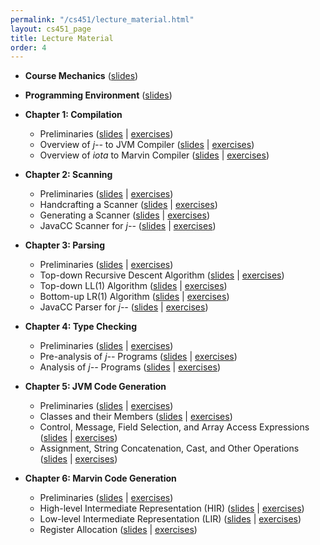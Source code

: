 ```yaml
---
permalink: "/cs451/lecture_material.html"
layout: cs451_page
title: Lecture Material
order: 4
---
```


- **Course Mechanics** ([slides](https://www.cs.umb.edu/~siyer/teaching/cs451/course_mechanics.pdf))

- **Programming Environment** ([slides](https://www.cs.umb.edu/~siyer/teaching/cs451/programming_environment.pdf))

- **Chapter 1: Compilation** 
  - Preliminaries ([slides](https://www.cs.umb.edu/~siyer/teaching/cs451/compilation1.pdf) \| [exercises](https://www.cs.umb.edu/~siyer/teaching/cs451/compilation1_exercises.pdf))
  - Overview of *j\-\-* to JVM Compiler ([slides](https://www.cs.umb.edu/~siyer/teaching/cs451/compilation2.pdf) \| [exercises](https://www.cs.umb.edu/~siyer/teaching/cs451/compilation2_exercises.pdf))
  - Overview of *iota* to Marvin Compiler ([slides](https://www.cs.umb.edu/~siyer/teaching/cs451/compilation3.pdf) \| [exercises](https://www.cs.umb.edu/~siyer/teaching/cs451/compilation3_exercises.pdf))    
  
- **Chapter 2: Scanning**
  - Preliminaries ([slides](https://www.cs.umb.edu/~siyer/teaching/cs451/scanning1.pdf) \| [exercises](https://www.cs.umb.edu/~siyer/teaching/cs451/scanning1_exercises.pdf))
  - Handcrafting a Scanner ([slides](https://www.cs.umb.edu/~siyer/teaching/cs451/scanning2.pdf) \| [exercises](https://www.cs.umb.edu/~siyer/teaching/cs451/scanning3_exercises.pdf))
  - Generating a Scanner ([slides](https://www.cs.umb.edu/~siyer/teaching/cs451/scanning1.pdf) \| [exercises](https://www.cs.umb.edu/~siyer/teaching/cs451/scanning3_exercises.pdf))
  - JavaCC Scanner for *j\-\-* ([slides](https://www.cs.umb.edu/~siyer/teaching/cs451/scanning4.pdf) \| [exercises](https://www.cs.umb.edu/~siyer/teaching/cs451/scanning4_exercises.pdf))

- **Chapter 3: Parsing**
  - Preliminaries ([slides](https://www.cs.umb.edu/~siyer/teaching/cs451/parsing1.pdf) \| [exercises](https://www.cs.umb.edu/~siyer/teaching/cs451/parsing1_exercises.pdf))
  - Top-down Recursive Descent Algorithm ([slides](https://www.cs.umb.edu/~siyer/teaching/cs451/parsing2.pdf) \| [exercises](https://www.cs.umb.edu/~siyer/teaching/cs451/parsing2_exercises.pdf))
  - Top-down LL(1) Algorithm ([slides](https://www.cs.umb.edu/~siyer/teaching/cs451/parsing3.pdf) \| [exercises](https://www.cs.umb.edu/~siyer/teaching/cs451/parsing3_exercises.pdf))
  - Bottom-up LR(1) Algorithm ([slides](https://www.cs.umb.edu/~siyer/teaching/cs451/parsing4.pdf) \| [exercises](https://www.cs.umb.edu/~siyer/teaching/cs451/parsing4_exercises.pdf))
  - JavaCC Parser for *j\-\-* ([slides](https://www.cs.umb.edu/~siyer/teaching/cs451/parsing5.pdf) \| [exercises](https://www.cs.umb.edu/~siyer/teaching/cs451/parsing5_exercises.pdf))

- **Chapter 4: Type Checking**
  - Preliminaries ([slides](https://www.cs.umb.edu/~siyer/teaching/cs451/type_checking1.pdf) \| [exercises](https://www.cs.umb.edu/~siyer/teaching/cs451/type_checking1_exercises.pdf))
  - Pre-analysis of *j\-\-* Programs ([slides](https://www.cs.umb.edu/~siyer/teaching/cs451/type_checking2.pdf) \| [exercises](https://www.cs.umb.edu/~siyer/teaching/cs451/type_checking2_exercises.pdf))
  - Analysis of *j\-\-* Programs ([slides](https://www.cs.umb.edu/~siyer/teaching/cs451/type_checking3.pdf) \| [exercises](https://www.cs.umb.edu/~siyer/teaching/cs451/type_checking3_exercises.pdf))

- **Chapter 5: JVM Code Generation**
  - Preliminaries ([slides](https://www.cs.umb.edu/~siyer/teaching/cs451/jvm_codegen1.pdf) \| [exercises](https://www.cs.umb.edu/~siyer/teaching/cs451/jvm_codegen1_exercises.pdf))
  - Classes and their Members ([slides](https://www.cs.umb.edu/~siyer/teaching/cs451/jvm_codegen2.pdf) \| [exercises](https://www.cs.umb.edu/~siyer/teaching/cs451/jvm_codegen2_exercises.pdf))
  - Control, Message, Field Selection, and Array Access Expressions ([slides](https://www.cs.umb.edu/~siyer/teaching/cs451/jvm_codegen3.pdf) \| [exercises](https://www.cs.umb.edu/~siyer/teaching/cs451/jvm_codegen3_exercises.pdf))
  - Assignment, String Concatenation, Cast, and Other Operations ([slides](https://www.cs.umb.edu/~siyer/teaching/cs451/jvm_codegen4.pdf) \| [exercises](https://www.cs.umb.edu/~siyer/teaching/cs451/jvm_codegen4_exercises.pdf))      

- **Chapter 6: Marvin Code Generation**
  - Preliminaries ([slides](https://www.cs.umb.edu/~siyer/teaching/cs451/marvin_codegen1.pdf) \| [exercises](https://www.cs.umb.edu/~siyer/teaching/cs451/marvin_codegen1_exercises.pdf))
  - High-level Intermediate Representation (HIR) ([slides](https://www.cs.umb.edu/~siyer/teaching/cs451/marvin_codegen2.pdf) \| [exercises](https://www.cs.umb.edu/~siyer/teaching/cs451/marvin_codegen2_exercises.pdf))
  - Low-level Intermediate Representation (LIR) ([slides](https://www.cs.umb.edu/~siyer/teaching/cs451/marvin_codegen3.pdf) \| [exercises](https://www.cs.umb.edu/~siyer/teaching/cs451/marvin_codegen3_exercises.pdf))
  - Register Allocation ([slides](https://www.cs.umb.edu/~siyer/teaching/cs451/marvin_codegen4.pdf) \| [exercises](https://www.cs.umb.edu/~siyer/teaching/cs451/marvin_codegen4_exercises.pdf))
